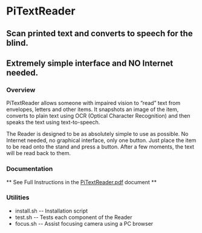 # PiTextReader
## Scan printed text and converts to speech for the blind.
## Extremely simple interface and NO Internet needed.

### Overview
PiTextReader allows someone with impaired vision to “read” text from envelopes, letters and other items.  It snapshots an image of the item, converts to plain text using OCR (Optical Character Recognition) and then speaks the text using text-to-speech. 

The Reader is designed to be as absolutely simple to use as possible. No Internet needed, no graphical interface, only one button.  Just place the item to be read onto the stand and press a button. After a few moments, the text will be read back to them. 

### Documentation
** See Full Instructions in the
[PiTextReader.pdf](https://github.com/rgrokett/PiTextReader/raw/master/PiTextReader.pdf) document **


### Utilities
- install.sh -- Installation script
- test.sh    -- Tests each component of the Reader
- focus.sh   -- Assist focusing camera using a PC browser

